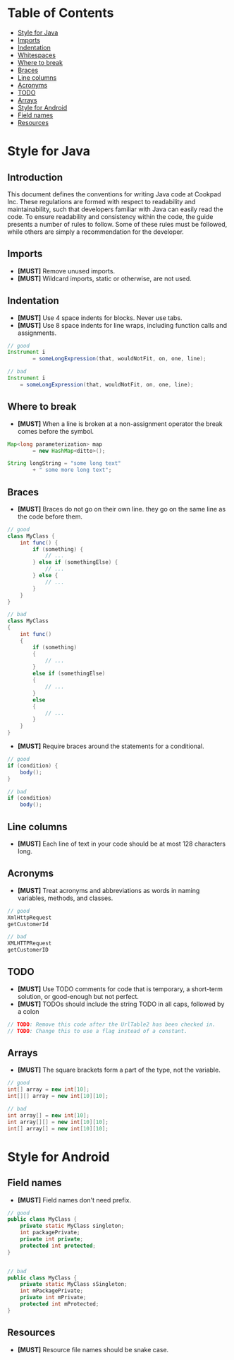 # Table of Contents

- [Style for Java](#style-for-java)
 - [Imports](#imports)
 - [Indentation](#indentation)
 - [Whitespaces](#whitespaces)
 - [Where to break](#where-to-break)
 - [Braces](#braces)
 - [Line columns](#line-columns)
 - [Acronyms](#acronyms)
 - [TODO](#todo)
 - [Arrays](#arrays)
- [Style for Android](#style-for-android)
 - [Field names](#field-names)
 - [Resources](#resources)

# Style for Java

## Introduction

This document defines the conventions for writing Java code at Cookpad Inc.
These regulations are formed with respect to readability and maintainability, such that developers familiar with Java can easily read the code.
To ensure readability and consistency within the code, the guide presents a number of rules to follow. Some of these rules must be followed, while others are simply a recommendation for the developer.

## Imports

- **[MUST]** Remove unused imports.
- **[MUST]** Wildcard imports, static or otherwise, are not used.

## Indentation

- **[MUST]** Use 4 space indents for blocks. Never use tabs.
- **[MUST]** Use 8 space indents for line wraps, including function calls and assignments.

```java
// good
Instrument i
        = someLongExpression(that, wouldNotFit, on, one, line);

// bad
Instrument i
    = someLongExpression(that, wouldNotFit, on, one, line);
```

## Where to break

- **[MUST]** When a line is broken at a non-assignment operator the break comes before the symbol.

```java
Map<long parameterization> map
        = new HashMap<ditto>();

String longString = "some long text"
        + " some more long text";
```

## Braces

- **[MUST]** Braces do not go on their own line. they go on the same line as the code before them.

```java
// good
class MyClass {
    int func() {
        if (something) {
            // ...
        } else if (somethingElse) {
            // ...
        } else {
            // ...
        }
    }
}

// bad
class MyClass
{
    int func()
    {
        if (something)
        {
            // ...
        }
        else if (somethingElse)
        {
            // ...
        }
        else
        {
            // ...
        }
    }
}
```

- **[MUST]** Require braces around the statements for a conditional.

```java
// good
if (condition) {
    body();
}

// bad
if (condition)
    body();
```

## Line columns

- **[MUST]** Each line of text in your code should be at most 128 characters long.

## Acronyms

- **[MUST]** Treat acronyms and abbreviations as words in naming variables, methods, and classes.

```java
// good
XmlHttpRequest
getCustomerId

// bad
XMLHTTPRequest
getCustomerID
```

## TODO

- **[MUST]** Use TODO comments for code that is temporary, a short-term solution, or good-enough but not perfect.
- **[MUST]** TODOs should include the string TODO in all caps, followed by a colon

```java
// TODO: Remove this code after the UrlTable2 has been checked in.
// TODO: Change this to use a flag instead of a constant.
```

## Arrays

- **[MUST]** The square brackets form a part of the type, not the variable.

```java
// good
int[] array = new int[10];
int[][] array = new int[10][10];

// bad
int array[] = new int[10];
int array[][] = new int[10][10];
int[] array[] = new int[10][10];
```

# Style for Android

## Field names

- **[MUST]** Field names don't need prefix.

```java
// good
public class MyClass {
    private static MyClass singleton;
    int packagePrivate;
    private int private;
    protected int protected;
}


// bad
public class MyClass {
    private static MyClass sSingleton;
    int mPackagePrivate;
    private int mPrivate;
    protected int mProtected;
}
```

## Resources

- **[MUST]** Resource file names should be snake case.
